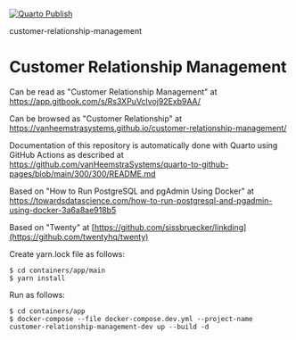 [![Quarto Publish](https://github.com/vanHeemstraSystems/customer-relationship-management/actions/workflows/publish.yml/badge.svg)](https://github.com/vanHeemstraSystems/customer-relationship-management/actions/workflows/publish.yml)

customer-relationship-management
# Customer Relationship Management

Can be read as "Customer Relationship Management" at https://app.gitbook.com/s/Rs3XPuVclvoj92Exb9AA/

Can be browsed as "Customer Relationship" at https://vanheemstrasystems.github.io/customer-relationship-management/

Documentation of this repository is automatically done with Quarto using GitHub Actions as described at https://github.com/vanHeemstraSystems/quarto-to-github-pages/blob/main/300/300/README.md

Based on "How to Run PostgreSQL and pgAdmin Using Docker" at https://towardsdatascience.com/how-to-run-postgresql-and-pgadmin-using-docker-3a6a8ae918b5

Based on "Twenty" at [https://github.com/sissbruecker/linkding](https://github.com/twentyhq/twenty)

Create yarn.lock file as follows:

```
$ cd containers/app/main
$ yarn install
```

Run as follows:

```
$ cd containers/app
$ docker-compose --file docker-compose.dev.yml --project-name customer-relationship-management-dev up --build -d
```
